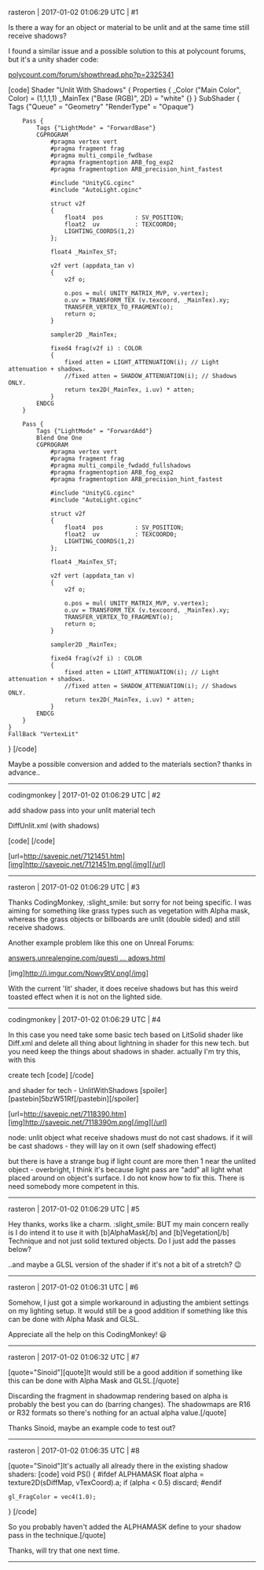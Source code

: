 rasteron | 2017-01-02 01:06:29 UTC | #1

Is there a way for an object or material to be unlit and at the same time still receive shadows?

I found a similar issue and a possible solution to this at polycount forums, but it's a unity shader code:

[polycount.com/forum/showthread.php?p=2325341](http://www.polycount.com/forum/showthread.php?p=2325341)

[code]
Shader "Unlit With Shadows" {
	Properties {
		_Color ("Main Color", Color) = (1,1,1,1)
		_MainTex ("Base (RGB)", 2D) = "white" {}
	}
	SubShader {
		Tags {"Queue" = "Geometry" "RenderType" = "Opaque"}

		Pass {
			Tags {"LightMode" = "ForwardBase"}
			CGPROGRAM
				#pragma vertex vert
				#pragma fragment frag
				#pragma multi_compile_fwdbase
				#pragma fragmentoption ARB_fog_exp2
				#pragma fragmentoption ARB_precision_hint_fastest
				
				#include "UnityCG.cginc"
				#include "AutoLight.cginc"
				
				struct v2f
				{
					float4	pos			: SV_POSITION;
					float2	uv			: TEXCOORD0;
					LIGHTING_COORDS(1,2)
				};

				float4 _MainTex_ST;

				v2f vert (appdata_tan v)
				{
					v2f o;
					
					o.pos = mul( UNITY_MATRIX_MVP, v.vertex);
					o.uv = TRANSFORM_TEX (v.texcoord, _MainTex).xy;
					TRANSFER_VERTEX_TO_FRAGMENT(o);
					return o;
				}

				sampler2D _MainTex;

				fixed4 frag(v2f i) : COLOR
				{
					fixed atten = LIGHT_ATTENUATION(i);	// Light attenuation + shadows.
					//fixed atten = SHADOW_ATTENUATION(i); // Shadows ONLY.
					return tex2D(_MainTex, i.uv) * atten;
				}
			ENDCG
		}

		Pass {
			Tags {"LightMode" = "ForwardAdd"}
			Blend One One
			CGPROGRAM
				#pragma vertex vert
				#pragma fragment frag
				#pragma multi_compile_fwdadd_fullshadows
				#pragma fragmentoption ARB_fog_exp2
				#pragma fragmentoption ARB_precision_hint_fastest
				
				#include "UnityCG.cginc"
				#include "AutoLight.cginc"
				
				struct v2f
				{
					float4	pos			: SV_POSITION;
					float2	uv			: TEXCOORD0;
					LIGHTING_COORDS(1,2)
				};

				float4 _MainTex_ST;

				v2f vert (appdata_tan v)
				{
					v2f o;
					
					o.pos = mul( UNITY_MATRIX_MVP, v.vertex);
					o.uv = TRANSFORM_TEX (v.texcoord, _MainTex).xy;
					TRANSFER_VERTEX_TO_FRAGMENT(o);
					return o;
				}

				sampler2D _MainTex;

				fixed4 frag(v2f i) : COLOR
				{
					fixed atten = LIGHT_ATTENUATION(i);	// Light attenuation + shadows.
					//fixed atten = SHADOW_ATTENUATION(i); // Shadows ONLY.
					return tex2D(_MainTex, i.uv) * atten;
				}
			ENDCG
		}
	}
	FallBack "VertexLit"
}
[/code]

Maybe a possible conversion and added to the materials section? thanks in advance..

-------------------------

codingmonkey | 2017-01-02 01:06:29 UTC | #2

add shadow pass into your unlit material tech

DiffUnlit.xml (with shadows)

[code]<technique vs="Unlit" ps="Unlit" psdefines="DIFFMAP" >
    <pass name="base" />
    <pass name="prepass" psdefines="PREPASS" />
    <pass name="material" />
    <pass name="deferred" psdefines="DEFERRED" />
    <pass name="shadow" vs="Shadow" ps="Shadow" />
</technique>[/code]

[url=http://savepic.net/7121451.htm][img]http://savepic.net/7121451m.png[/img][/url]

-------------------------

rasteron | 2017-01-02 01:06:29 UTC | #3

Thanks CodingMonkey, :slight_smile: but sorry for not being specific. I was aiming for something like grass types such as vegetation with Alpha mask, whereas the grass objects or billboards are unlit (double sided) and still receive shadows.

Another example problem like this one on Unreal Forums:

[answers.unrealengine.com/questi ... adows.html](https://answers.unrealengine.com/questions/53579/possible-for-unlit-material-to-receive-shadows.html)

[img]http://i.imgur.com/Nowy9tV.png[/img]

With the current 'lit' shader, it does receive shadows but has this weird toasted effect when it is not on the lighted side.

-------------------------

codingmonkey | 2017-01-02 01:06:29 UTC | #4

In this case you need take some basic tech based on LitSolid shader like Diff.xml and delete all thing about lightning in shader for this new tech.
but you need keep the things about shadows in shader.
actually I'm try this, with this

create tech
[code]
<technique vs="UnlitWithShadows" ps="UnlitWithShadows" vsdefines = "DIFFMAP PERPIXEL" psdefines="DIFFMAP PERPIXEL" >
    <pass name="base" />
    <pass name="light" vsdefines="NORMALMAP" psdefines="NORMALMAP PACKEDNORMAL" depthtest="equal" depthwrite="false" blend="add" />
    <pass name="shadow" vs="Shadow" ps="Shadow" />
</technique>
[/code]

and shader for tech - UnlitWithShadows
[spoiler][pastebin]5bzW51Rf[/pastebin][/spoiler]

[url=http://savepic.net/7118390.htm][img]http://savepic.net/7118390m.png[/img][/url]

node: unlit object what receive shadows must do not cast shadows. if it will be cast shadows - they will lay on it own (self shadowing effect)

but there is have a strange bug if light count are more then 1 near the unlited object - overbright, I think it's because light pass are "add" all light what placed around on object's surface.
I do not know how to fix this. There is need somebody more competent in this.

-------------------------

rasteron | 2017-01-02 01:06:29 UTC | #5

Hey thanks, works like a charm. :slight_smile: BUT my main concern really is I do intend it to use it with [b]AlphaMask[/b] and [b]Vegetation[/b] Technique and not just solid textured objects. Do I just add the passes below?

..and maybe a GLSL version of the shader if it's not a bit of a stretch?  :wink:

-------------------------

rasteron | 2017-01-02 01:06:31 UTC | #6

Somehow, I just got a simple workaround in adjusting the ambient settings on my lighting setup. It would still be a good addition if something like this can be done with Alpha Mask and GLSL.

Appreciate all the help on this CodingMonkey! :smiley:

-------------------------

rasteron | 2017-01-02 01:06:32 UTC | #7

[quote="Sinoid"][quote]It would still be a good addition if something like this can be done with Alpha Mask and GLSL.[/quote]

Discarding the fragment in shadowmap rendering based on alpha is probably the best you can do (barring changes). The shadowmaps are R16 or R32 formats so there's nothing for an actual alpha value.[/quote]

Thanks Sinoid, maybe an example code to test out?

-------------------------

rasteron | 2017-01-02 01:06:35 UTC | #8

[quote="Sinoid"]It's actually all already there in the existing shadow shaders:
[code]
void PS()
{
    #ifdef ALPHAMASK
        float alpha = texture2D(sDiffMap, vTexCoord).a;
        if (alpha < 0.5)
            discard;
    #endif

    gl_FragColor = vec4(1.0);
}
[/code]

So you probably haven't added the ALPHAMASK define to your shadow pass in the technique.[/quote]

Thanks, will try that one next time.

-------------------------

